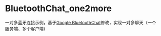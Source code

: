 # BluetoothChat_one2more
一对多蓝牙连接示例，基于[Google BluetoothChat](https://github.com/googlesamples/android-BluetoothChat)修改，实现一对多聊天（一个服务端、多个客户端）

